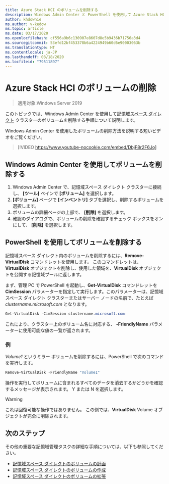 ```yaml
---
title: Azure Stack HCI のボリュームを削除する
description: Windows Admin Center と PowerShell を使用して Azure Stack HCI でボリュームを削除する方法について説明します。
author: khdownie
ms.author: v-kedow
ms.topic: article
ms.date: 03/17/2020
ms.openlocfilehash: cf556a9b6c130907e8607d8e5b9436b71756a3d4
ms.sourcegitcommit: 53efd12bf453378b6a4224949b60d6e90003063b
ms.translationtype: HT
ms.contentlocale: ja-JP
ms.lasthandoff: 03/18/2020
ms.locfileid: "79511897"
---
```

# <a name="deleting-volumes-in-azure-stack-hci"></a>Azure Stack HCI のボリュームの削除

> 適用対象:Windows Server 2019

このトピックでは、Windows Admin Center を使用して[記憶域スペース ダイレクト](/windows-server/storage/storage-spaces/storage-spaces-direct-overview) クラスターのボリュームを削除する手順について説明します。

Windows Admin Center を使用したボリュームの削除方法を説明する短いビデオをご覧ください。

> [!VIDEO https://www.youtube-nocookie.com/embed/DbjF8r2F6Jo]

## <a name="use-windows-admin-center-to-delete-a-volume"></a>Windows Admin Center を使用してボリュームを削除する

1. Windows Admin Center で、記憶域スペース ダイレクト クラスターに接続し、 **[ツール]** ペインで **[ボリューム]** を選択します。
2. **[ボリューム]** ページで **[インベントリ]** タブを選択し、削除するボリュームを選択します。
3. ボリュームの詳細ページの上部で、 **[削除]** を選択します。
4. 確認のダイアログで、ボリュームの削除を確認するチェック ボックスをオンにして、 **[削除]** を選択します。

## <a name="delete-volumes-using-powershell"></a>PowerShell を使用してボリュームを削除する

記憶域スペース ダイレクト内のボリュームを削除するには、**Remove-VirtualDisk** コマンドレットを使用します。 このコマンドレットは、**VirtualDisk** オブジェクトを削除し、使用した領域を、**VirtualDisk** オブジェクトを公開する記憶域プールに返します。

まず、管理 PC で PowerShell を起動し、**Get-VirtualDisk** コマンドレットを **CimSession** パラメーターを指定して実行します。このパラメーターは、記憶域スペース ダイレクト クラスターまたはサーバー ノードの名前で、たとえば *clustername.microsoft.com* となります。 

```PowerShell
Get-VirtualDisk -CimSession clustername.microsoft.com
```

これにより、クラスター上のボリューム名に対応する、 **-FriendlyName** パラメーターに使用可能な値の一覧が返されます。

### <a name="example"></a>例

*Volume1* というミラー ボリュームを削除するには、PowerShell で次のコマンドを実行します。

```PowerShell
Remove-VirtualDisk -FriendlyName "Volume1"
```

操作を実行してボリュームに含まれるすべてのデータを消去するかどうかを確認するメッセージが表示されます。 Y または N を選択します。

   > [!WARNING]
   > これは回復可能な操作ではありません。 この例では、**VirtualDisk** Volume オブジェクトが完全に削除されます。

## <a name="next-steps"></a>次のステップ

その他の重要な記憶域管理タスクの詳細な手順については、以下も参照してください。

- [記憶域スペース ダイレクトのボリュームの計画](../concepts/plan-volumes.md)
- [記憶域スペース ダイレクトのボリュームの作成](create-volumes.md)
- [記憶域スペース ダイレクトのボリュームの拡張](extend-volumes.md)